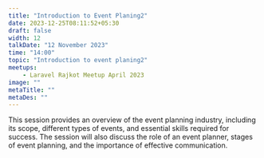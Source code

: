 ```yaml
---
title: "Introduction to Event Planing2"
date: 2023-12-25T08:11:52+05:30
draft: false
width: 12
talkDate: "12 November 2023"
time: "14:00"
topic: "Introduction to event planing2"
meetups:
    - Laravel Rajkot Meetup April 2023
image: ""
metaTitle: ""
metaDes: ""
---
```


This session provides an overview of the event planning industry, including   its scope, different types of events, and essential skills required for success. The session will also discuss the role of an event planner, stages of event planning, and the importance of effective communication.
